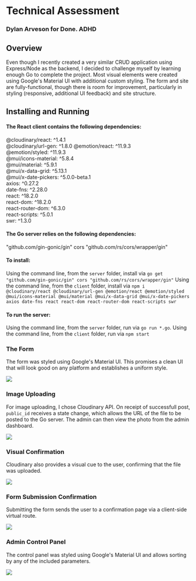 # Technical Assessment
### Dylan Arveson for Done. ADHD

## Overview

Even though I recently created a very similar CRUD application using Express/Node as the backend, I decided to challenge myself by learning enough Go
to complete the project. Most visual elements were created using Google's Material UI with additional custom styling. The form and site are fully-functional,
though there is room for improvement, particularly in styling (responsive, additional UI feedback) and site structure. 

## Installing and Running

#### The React client contains the following dependencies:    

@cloudinary/react: ^1.4.1    
@cloudinary/url-gen: ^1.8.0
@emotion/react: ^11.9.3    
@emotion/styled: ^11.9.3    
@mui/icons-material: ^5.8.4    
@mui/material: ^5.9.1    
@mui/x-data-grid: ^5.13.1    
@mui/x-date-pickers: ^5.0.0-beta.1    
axios: ^0.27.2    
date-fns: ^2.28.0    
react: ^18.2.0    
react-dom: ^18.2.0    
react-router-dom: ^6.3.0    
react-scripts: ^5.0.1    
swr: ^1.3.0    

#### The Go server relies on the following dependencies:
  "github.com/gin-gonic/gin"
  cors "github.com/rs/cors/wrapper/gin"

#### To install:
Using the command line, from the `server` folder, install via `go get "github.com/gin-gonic/gin" cors "github.com/rs/cors/wrapper/gin"`
Using the command line, from the `client` folder, install via `npm i @cloudinary/react @cloudinary/url-gen @emotion/react @emotion/styled @mui/icons-material @mui/material @mui/x-data-grid @mui/x-date-pickers axios date-fns react react-dom react-router-dom react-scripts swr`  

#### To run the server:
Using the command line, from the `server` folder, run via `go run *.go`.
Using the command line, from the `client` folder, run via `npm start`

### The Form
The form was styled using Google's Material UI. This promises a clean UI that will look good on any platform and establishes a uniform style. 

<img src="https://res.cloudinary.com/dctj8c2ow/image/upload/v1658282659/Screen_Shot_2022-07-19_at_6.56.38_PM_frnsdr.png"/>

### Image Uploading
For image uploading, I chose Cloudinary API. On receipt of successfull post, `public_id` receives a state change, which allows the URL of the file
to be posted to the Go server. The admin can then view the photo from the admin dashboard. 

<img src="https://res.cloudinary.com/dctj8c2ow/image/upload/v1658282660/Screen_Shot_2022-07-19_at_6.57.20_PM_mfh8av.png"/>

### Visual Confirmation
Cloudinary also provides a visual cue to the user, confirming that the file was uploaded. 

<img src="https://res.cloudinary.com/dctj8c2ow/image/upload/v1658282661/Screen_Shot_2022-07-19_at_6.58.42_PM_qwzgqj.png"/>

### Form Submission Confirmation
Submitting the form sends the user to a confirmation page via a client-side virtual route. 

<img src="https://res.cloudinary.com/dctj8c2ow/image/upload/v1658282618/Screen_Shot_2022-07-19_at_6.59.00_PM_eud06r.png"/>

### Admin Control Panel
The control panel was styled using Google's Material UI and allows sorting by any of the included parameters. 

<img src="https://res.cloudinary.com/dctj8c2ow/image/upload/v1658282618/Screen_Shot_2022-07-19_at_7.00.04_PM_cdgduf.png"/>
